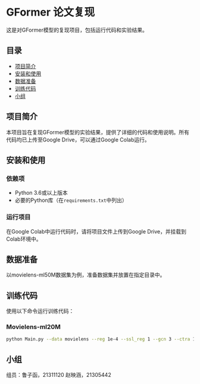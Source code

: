 # GFormer 论文复现

这是对GFormer模型的复现项目，包括运行代码和实验结果。

## 目录

- [项目简介](#项目简介)
- [安装和使用](#安装和使用)
- [数据准备](#数据准备)
- [训练代码](#训练代码)
- [小组](#小组)


## 项目简介

本项目旨在复现GFormer模型的实验结果，提供了详细的代码和使用说明。所有代码均已上传至Google Drive，可以通过Google Colab运行。

## 安装和使用

### 依赖项

- Python 3.6或以上版本
- 必要的Python库（在`requirements.txt`中列出）

### 运行项目

在Google Colab中运行代码时，请将项目文件上传到Google Drive，并挂载到Colab环境中。

## 数据准备

以movielens-ml50M数据集为例，准备数据集并放置在指定目录中。

## 训练代码

使用以下命令运行训练代码：

### Movielens-ml20M


```bash
python Main.py --data movielens --reg 1e-4 --ssl_reg 1 --gcn 3 --ctra 1e-3 --b2 1 --pnn 1
```

## 小组
组员：鲁子函，21311120 赵映涵，21305442
